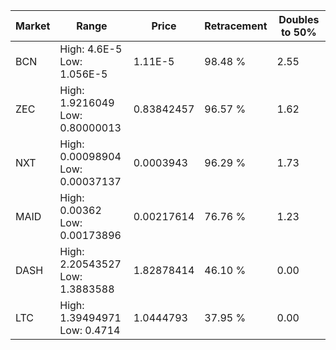 | Market | Range | Price| Retracement | Doubles to 50% |
| --- | --- | --- | --- | --- |
| BCN | High: 4.6E-5<br />Low: 1.056E-5 | 1.11E-5 | 98.48 % | 2.55 |
| ZEC | High: 1.9216049<br />Low: 0.80000013 | 0.83842457 | 96.57 % | 1.62 |
| NXT | High: 0.00098904<br />Low: 0.00037137 | 0.0003943 | 96.29 % | 1.73 |
| MAID | High: 0.00362<br />Low: 0.00173896 | 0.00217614 | 76.76 % | 1.23 |
| DASH | High: 2.20543527<br />Low: 1.3883588 | 1.82878414 | 46.10 % | 0.00 |
| LTC | High: 1.39494971<br />Low: 0.4714 | 1.0444793 | 37.95 % | 0.00 |
